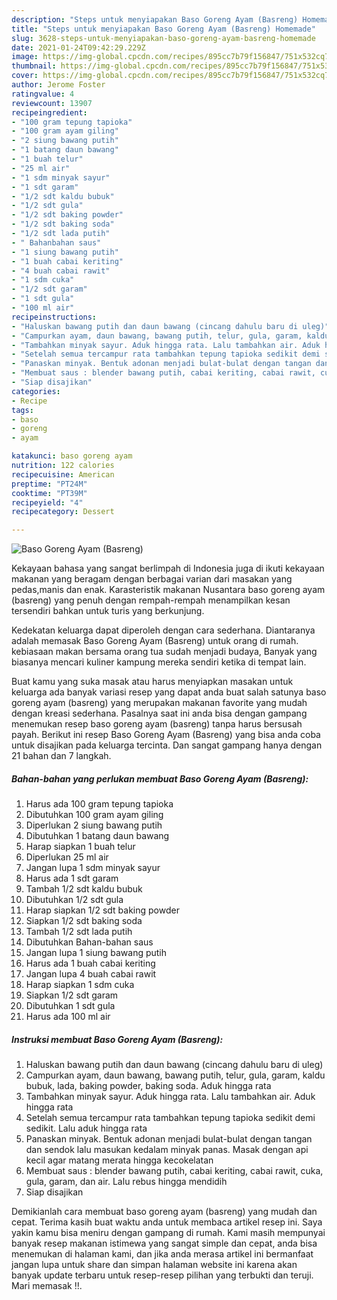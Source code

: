 ```yaml
---
description: "Steps untuk menyiapakan Baso Goreng Ayam (Basreng) Homemade"
title: "Steps untuk menyiapakan Baso Goreng Ayam (Basreng) Homemade"
slug: 3628-steps-untuk-menyiapakan-baso-goreng-ayam-basreng-homemade
date: 2021-01-24T09:42:29.229Z
image: https://img-global.cpcdn.com/recipes/895cc7b79f156847/751x532cq70/baso-goreng-ayam-basreng-foto-resep-utama.jpg
thumbnail: https://img-global.cpcdn.com/recipes/895cc7b79f156847/751x532cq70/baso-goreng-ayam-basreng-foto-resep-utama.jpg
cover: https://img-global.cpcdn.com/recipes/895cc7b79f156847/751x532cq70/baso-goreng-ayam-basreng-foto-resep-utama.jpg
author: Jerome Foster
ratingvalue: 4
reviewcount: 13907
recipeingredient:
- "100 gram tepung tapioka"
- "100 gram ayam giling"
- "2 siung bawang putih"
- "1 batang daun bawang"
- "1 buah telur"
- "25 ml air"
- "1 sdm minyak sayur"
- "1 sdt garam"
- "1/2 sdt kaldu bubuk"
- "1/2 sdt gula"
- "1/2 sdt baking powder"
- "1/2 sdt baking soda"
- "1/2 sdt lada putih"
- " Bahanbahan saus"
- "1 siung bawang putih"
- "1 buah cabai keriting"
- "4 buah cabai rawit"
- "1 sdm cuka"
- "1/2 sdt garam"
- "1 sdt gula"
- "100 ml air"
recipeinstructions:
- "Haluskan bawang putih dan daun bawang (cincang dahulu baru di uleg)"
- "Campurkan ayam, daun bawang, bawang putih, telur, gula, garam, kaldu bubuk, lada, baking powder, baking soda. Aduk hingga rata"
- "Tambahkan minyak sayur. Aduk hingga rata. Lalu tambahkan air. Aduk hingga rata"
- "Setelah semua tercampur rata tambahkan tepung tapioka sedikit demi sedikit. Lalu aduk hingga rata"
- "Panaskan minyak. Bentuk adonan menjadi bulat-bulat dengan tangan dan sendok lalu masukan kedalam minyak panas. Masak dengan api kecil agar matang merata hingga kecokelatan"
- "Membuat saus : blender bawang putih, cabai keriting, cabai rawit, cuka, gula, garam, dan air. Lalu rebus hingga mendidih"
- "Siap disajikan"
categories:
- Recipe
tags:
- baso
- goreng
- ayam

katakunci: baso goreng ayam 
nutrition: 122 calories
recipecuisine: American
preptime: "PT24M"
cooktime: "PT39M"
recipeyield: "4"
recipecategory: Dessert

---
```



![Baso Goreng Ayam (Basreng)](https://img-global.cpcdn.com/recipes/895cc7b79f156847/751x532cq70/baso-goreng-ayam-basreng-foto-resep-utama.jpg)

Kekayaan bahasa yang sangat berlimpah di Indonesia juga di ikuti kekayaan makanan yang beragam dengan berbagai varian dari masakan yang pedas,manis dan enak. Karasteristik makanan Nusantara baso goreng ayam (basreng) yang penuh dengan rempah-rempah menampilkan kesan tersendiri bahkan untuk turis yang berkunjung.




Kedekatan keluarga dapat diperoleh dengan cara sederhana. Diantaranya adalah memasak Baso Goreng Ayam (Basreng) untuk orang di rumah. kebiasaan makan bersama orang tua sudah menjadi budaya, Banyak yang biasanya mencari kuliner kampung mereka sendiri ketika di tempat lain.

Buat kamu yang suka masak atau harus menyiapkan masakan untuk keluarga ada banyak variasi resep yang dapat anda buat salah satunya baso goreng ayam (basreng) yang merupakan makanan favorite yang mudah dengan kreasi sederhana. Pasalnya saat ini anda bisa dengan gampang menemukan resep baso goreng ayam (basreng) tanpa harus bersusah payah.
Berikut ini resep Baso Goreng Ayam (Basreng) yang bisa anda coba untuk disajikan pada keluarga tercinta. Dan sangat gampang hanya dengan 21 bahan dan 7 langkah.


<!--inarticleads1-->

##### Bahan-bahan yang perlukan membuat Baso Goreng Ayam (Basreng):

1. Harus ada 100 gram tepung tapioka
1. Dibutuhkan 100 gram ayam giling
1. Diperlukan 2 siung bawang putih
1. Dibutuhkan 1 batang daun bawang
1. Harap siapkan 1 buah telur
1. Diperlukan 25 ml air
1. Jangan lupa 1 sdm minyak sayur
1. Harus ada 1 sdt garam
1. Tambah 1/2 sdt kaldu bubuk
1. Dibutuhkan 1/2 sdt gula
1. Harap siapkan 1/2 sdt baking powder
1. Siapkan 1/2 sdt baking soda
1. Tambah 1/2 sdt lada putih
1. Dibutuhkan  Bahan-bahan saus
1. Jangan lupa 1 siung bawang putih
1. Harus ada 1 buah cabai keriting
1. Jangan lupa 4 buah cabai rawit
1. Harap siapkan 1 sdm cuka
1. Siapkan 1/2 sdt garam
1. Dibutuhkan 1 sdt gula
1. Harus ada 100 ml air




<!--inarticleads2-->

##### Instruksi membuat  Baso Goreng Ayam (Basreng):

1. Haluskan bawang putih dan daun bawang (cincang dahulu baru di uleg)
1. Campurkan ayam, daun bawang, bawang putih, telur, gula, garam, kaldu bubuk, lada, baking powder, baking soda. Aduk hingga rata
1. Tambahkan minyak sayur. Aduk hingga rata. Lalu tambahkan air. Aduk hingga rata
1. Setelah semua tercampur rata tambahkan tepung tapioka sedikit demi sedikit. Lalu aduk hingga rata
1. Panaskan minyak. Bentuk adonan menjadi bulat-bulat dengan tangan dan sendok lalu masukan kedalam minyak panas. Masak dengan api kecil agar matang merata hingga kecokelatan
1. Membuat saus : blender bawang putih, cabai keriting, cabai rawit, cuka, gula, garam, dan air. Lalu rebus hingga mendidih
1. Siap disajikan




Demikianlah cara membuat baso goreng ayam (basreng) yang mudah dan cepat. Terima kasih buat waktu anda untuk membaca artikel resep ini. Saya yakin kamu bisa meniru dengan gampang di rumah. Kami masih mempunyai banyak resep makanan istimewa yang sangat simple dan cepat, anda bisa menemukan di halaman kami, dan jika anda merasa artikel ini bermanfaat jangan lupa untuk share dan simpan halaman website ini karena akan banyak update terbaru untuk resep-resep pilihan yang terbukti dan teruji. Mari memasak !!. 
